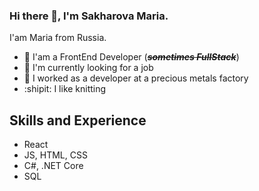 ### Hi there 👋, I'm Sakharova Maria.
I'am Maria from Russia.
* :evergreen_tree: I'am a FrontEnd Developer (~~*__sometimes FullStack__*~~)
* :calling: I'm currently looking for a job
* :ring: I worked as a developer at a precious metals factory
* :shipit: I like knitting

## Skills and Experience
* React
* JS, HTML, CSS
* C#, .NET Core
* SQL
<!--
**Deliora90/Deliora90** is a ✨ _special_ ✨ repository because its `README.md` (this file) appears on your GitHub profile.

Here are some ideas to get you started:

- 🔭 I’m currently working on ...
- 🌱 I’m currently learning ...
- 👯 I’m looking to collaborate on ...
- 🤔 I’m looking for help with ...
- 💬 Ask me about ...
- 📫 How to reach me: ...
- 😄 Pronouns: ...
- ⚡ Fun fact: ...
-->
